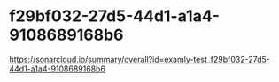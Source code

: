 # f29bf032-27d5-44d1-a1a4-9108689168b6
https://sonarcloud.io/summary/overall?id=examly-test_f29bf032-27d5-44d1-a1a4-9108689168b6
